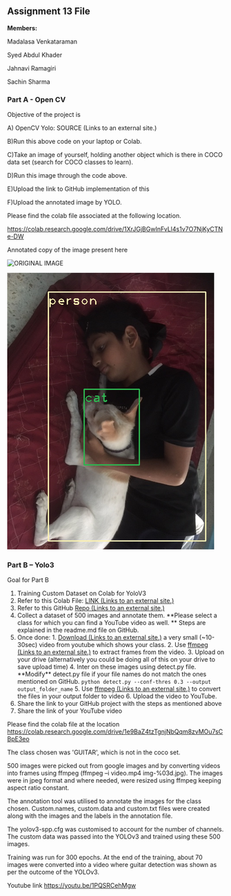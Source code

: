 ## Assignment 13 File

**Members:**

Madalasa Venkataraman

Syed Abdul Khader

Jahnavi Ramagiri

Sachin Sharma

### Part A - Open CV

Objective of the project is

A) OpenCV Yolo: SOURCE (Links to an external site.)

B)Run this above code on your laptop or Colab.

C)Take an image of yourself, holding another object which is there in COCO data set (search for COCO classes to learn).

D)Run this image through the code above.

E)Upload the link to GitHub implementation of this

F)Upload the annotated image by YOLO.

Please find the colab file associated at the following location.

https://colab.research.google.com/drive/1XrJGjBGwInFvLl4s1v7O7NjKyCTNe-DW

Annotated copy of the image present here

![ORIGINAL IMAGE](https://github.com/vmadalasa/EVAConsolidated/blob/master/EVAS13/Assignment%20A%20openCV/IMG\_1940.JPG)

![ANNOTATED IMAGE](https://github.com/vmadalasa/EVAConsolidated/blob/master/EVAS13/Assignment%20A%20openCV/Annotatedimage.png)

### Part B – Yolo3

Goal for Part B

1. Training Custom Dataset on Colab for YoloV3
  1. Refer to this Colab File: [LINK (Links to an external site.)](https://colab.research.google.com/drive/1LbKkQf4hbIuiUHunLlvY-cc0d_sNcAgS)
  2. Refer to this GitHub [Repo (Links to an external site.)](https://github.com/theschoolofai/YoloV3)
  3. Collect a dataset of 500 images and annotate them.  **Please select a class for which you can find a YouTube video as well. ** Steps are explained in the readme.md file on GitHub.
  4. Once done:
    1. [Download (Links to an external site.)](https://www.y2mate.com/en19) a very small (~10-30sec) video from youtube which shows your class.
    2. Use [ffmpeg (Links to an external site.)](https://en.wikibooks.org/wiki/FFMPEG_An_Intermediate_Guide/image_sequence) to extract frames from the video.
    3. Upload on your drive (alternatively you could be doing all of this on your drive to save upload time)
    4. Inter on these images using detect.py file. \*\*Modify\*\* detect.py file if your file names do not match the ones mentioned on GitHub.
 `python detect.py --conf-thres 0.3 --output output_folder_name`
    5. Use [ffmpeg (Links to an external site.)](https://en.wikibooks.org/wiki/FFMPEG_An_Intermediate_Guide/image_sequence) to convert the files in your output folder to video
    6. Upload the video to YouTube.
  5. Share the link to your GitHub project with the steps as mentioned above
  6. Share the link of your YouTube video

Please find the colab file at the location
https://colab.research.google.com/drive/1e9BaZ4tzTgnjNbQqm8zvMOu7sCBpE3eo


The class chosen was &#39;GUITAR&#39;, which is not in the coco set.

500 images were picked out from google images and by converting videos into frames using ffmpeg (ffmpeg –i video.mp4 img-%03d.jpg). The images were in jpeg format and where needed, were resized using ffmpeg keeping aspect ratio constant.

The annotation tool was utilised to annotate the images for the class chosen. Custom.names, custom.data and custom.txt files were created along with the images and the labels in the annotation file.

The yolov3-spp.cfg was customised to account for the number of channels. The custom data was passed into the YOLOv3 and trained using these 500 images.

Training was run for 300 epochs. At the end of the training, about 70 images were converted into a video where guitar detection was shown as per the outcome of the YOLOv3.

Youtube link https://youtu.be/1PQSRCehMgw
